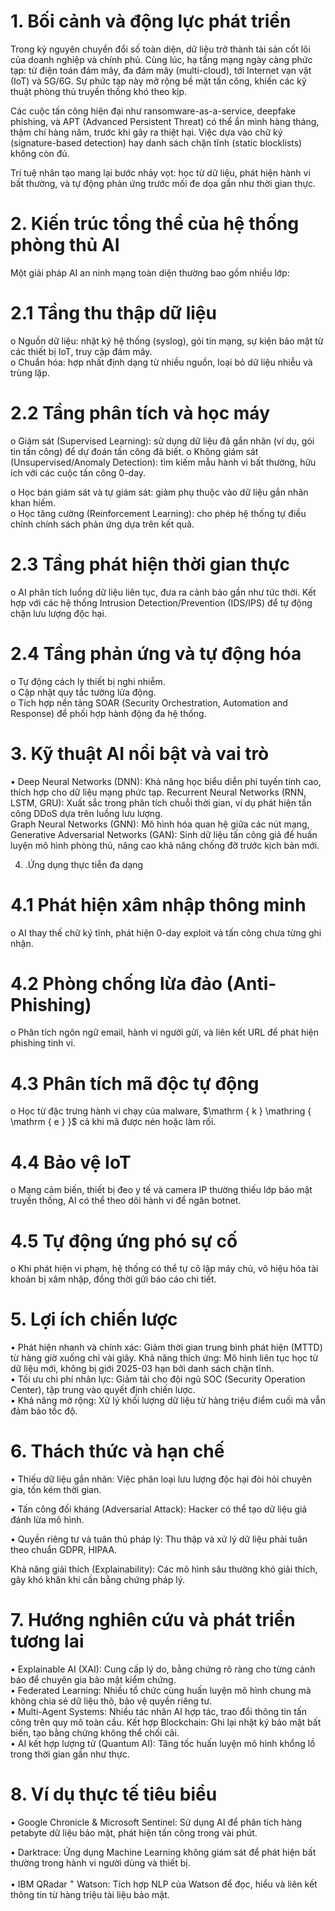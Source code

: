 

# 1. Bối cảnh và động lực phát triển

Trong kỷ nguyên chuyển đổi số toàn diện, dữ liệu trở thành tài sản cốt lõi của doanh nghiệp và chính phủ. Cùng lúc, hạ tầng mạng ngày càng phức tạp: từ điện toán đám mây, đa đám mây (multi-cloud), tới Internet vạn vật (IoT) và 5G/6G. Sự phức tạp này mở rộng bề mặt tấn công, khiến các kỹ thuật phòng thủ truyền thống khó theo kịp.

Các cuộc tấn công hiện đại như ransomware-as-a-service, deepfake phishing, và APT (Advanced Persistent Threat) có thể ẩn mình hàng tháng, thậm chí hàng năm, trước khi gây ra thiệt hại. Việc dựa vào chữ ký (signature-based detection) hay danh sách chặn tĩnh (static blocklists) không còn đủ.

Trí tuệ nhân tạo mang lại bước nhảy vọt: học từ dữ liệu, phát hiện hành vi bất thường, và tự động phản ứng trước mối đe dọa gần như thời gian thực.

# 2. Kiến trúc tổng thể của hệ thống phòng thủ AI

Một giải pháp AI an ninh mạng toàn diện thường bao gồm nhiều lớp:

# 2.1 Tầng thu thập dữ liệu

o Nguồn dữ liệu: nhật ký hệ thống (syslog), gói tin mạng, sự kiện bảo mật từ các thiết bị IoT, truy cập đám mây.   
o Chuẩn hóa: hợp nhất định dạng từ nhiều nguồn, loại bỏ dữ liệu nhiễu và trùng lặp.

# 2.2 Tầng phân tích và học máy

o Giám sát (Supervised Learning): sử dụng dữ liệu đã gắn nhãn (ví dụ, gói tin tấn công) để dự đoán tấn công đã biết. o Không giám sát (Unsupervised/Anomaly Detection): tìm kiếm mẫu hành vi bất thường, hữu ích với các cuộc tấn công 0-day.



o Học bán giám sát và tự giám sát: giảm phụ thuộc vào dữ liệu gắn nhãn khan hiếm.   
o Học tăng cường (Reinforcement Learning): cho phép hệ thống tự điều chỉnh chính sách phản ứng dựa trên kết quả.

# 2.3 Tầng phát hiện thời gian thực

o AI phân tích luồng dữ liệu liên tục, đưa ra cảnh báo gần như tức thời. Kết hợp với các hệ thống Intrusion Detection/Prevention (IDS/IPS) để tự động chặn lưu lượng độc hại.

# 2.4 Tầng phản ứng và tự động hóa

o Tự động cách ly thiết bị nghi nhiễm.   
o Cập nhật quy tắc tường lửa động.   
o Tích hợp nền tảng SOAR (Security Orchestration, Automation and Response) để phối hợp hành động đa hệ thống.

# 3. Kỹ thuật AI nổi bật và vai trò

• Deep Neural Networks (DNN): Khả năng học biểu diễn phi tuyến tính cao, thích hợp cho dữ liệu mạng phức tạp. Recurrent Neural Networks (RNN, LSTM, GRU): Xuất sắc trong phân tích chuỗi thời gian, ví dụ phát hiện tấn công DDoS dựa trên luồng lưu lượng.   
Graph Neural Networks (GNN): Mô hình hóa quan hệ giữa các nút mạng, Generative Adversarial Networks (GAN): Sinh dữ liệu tấn công giả để huấn luyện mô hình phòng thủ, nâng cao khả năng chống đỡ trước kịch bản mới.



4. .Ứng dụng thực tiễn đa dạng

# 4.1 Phát hiện xâm nhập thông minh

o AI thay thế chữ ký tĩnh, phát hiện 0-day exploit và tấn công chưa từng ghi nhận.

# 4.2 Phòng chống lừa đảo (Anti-Phishing)

o Phân tích ngôn ngữ email, hành vi người gửi, và liên kết URL để phát hiện phishing tinh vi.

# 4.3 Phân tích mã độc tự động

o Học từ đặc trưng hành vi chạy của malware, $\mathrm { k } \mathring { \mathrm { e } }$ cả khi mã được nén hoặc làm rối.

# 4.4 Bảo vệ IoT

o Mạng cảm biến, thiết bị đeo y tế và camera IP thường thiếu lớp bảo mật truyền thống, AI có thể theo dõi hành vi để ngăn botnet.

# 4.5 Tự động ứng phó sự cố

o Khi phát hiện vi phạm, hệ thống có thể tự cô lập máy chủ, vô hiệu hóa tài khoản bị xâm nhập, đồng thời gửi báo cáo chi tiết.

# 5. Lợi ích chiến lược

• Phát hiện nhanh và chính xác: Giảm thời gian trung bình phát hiện (MTTD) từ hàng giờ xuống chỉ vài giây. Khả năng thích ứng: Mô hình liên tục học từ dữ liệu mới, không bị giới 2025-03 hạn bởi danh sách chặn tĩnh.   
• Tối ưu chi phí nhân lực: Giảm tải cho đội ngũ SOC (Security Operation Center), tập trung vào quyết định chiến lược.   
• Khả năng mở rộng: Xử lý khối lượng dữ liệu từ hàng triệu điểm cuối mà vẫn đảm bảo tốc độ.



# 6. Thách thức và hạn chế

• Thiếu dữ liệu gắn nhãn: Việc phân loại lưu lượng độc hại đòi hỏi chuyên gia, tốn kém thời gian.

• Tấn công đối kháng (Adversarial Attack): Hacker có thể tạo dữ liệu giả đánh lừa mô hình.

• Quyền riêng tư và tuân thủ pháp lý: Thu thập và xử lý dữ liệu phải tuân theo chuẩn GDPR, HIPAA.

Khả năng giải thích (Explainability): Các mô hình sâu thường khó giải thích, gây khó khăn khi cần bằng chứng pháp lý.

# 7. Hướng nghiên cứu và phát triển tương lai

• Explainable AI (XAI): Cung cấp lý do, bằng chứng rõ ràng cho từng cảnh báo để chuyên gia bảo mật kiểm chứng.   
• Federated Learning: Nhiều tổ chức cùng huấn luyện mô hình chung mà không chia sẻ dữ liệu thô, bảo vệ quyền riêng tư.   
• Multi-Agent Systems: Nhiều tác nhân AI hợp tác, trao đổi thông tin tấn công trên quy mô toàn cầu. Kết hợp Blockchain: Ghi lại nhật ký bảo mật bất biến, tạo bằng chứng không thể chối cãi.   
• AI kết hợp lượng tử (Quantum AI): Tăng tốc huấn luyện mô hình khổng lồ trong thời gian gần như thực.

# 8. Ví dụ thực tế tiêu biểu

• Google Chronicle & Microsoft Sentinel: Sử dụng AI để phân tích hàng petabyte dữ liệu bảo mật, phát hiện tấn công trong vài phút.



• Darktrace: Ứng dụng Machine Learning không giám sát để phát hiện bất thường trong hành vi người dùng và thiết bị.

• IBM QRadar $^ +$ Watson: Tích hợp NLP của Watson để đọc, hiểu và liên kết thông tin từ hàng triệu tài liệu bảo mật.